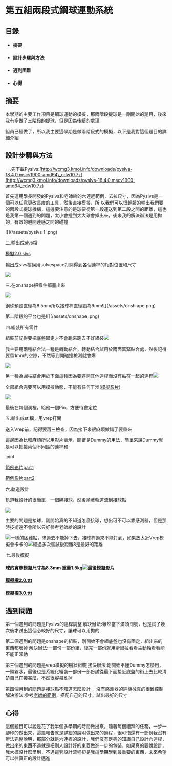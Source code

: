 # 第五組兩段式鋼球運動系統

## 目錄

* #### 摘要
* #### 設計步驟與方法
* #### 遇到困難
* #### 心得

## 摘要

本學期的主要工作項目是鋼球運動的模擬，那兩階段提球是一剛開始的題目，後來我有多做了三階段的提球，但是因為後續的處理

組員已經做了，所以我主要這學期是做兩階段式的模擬，以下是我對這個題目的詳細介紹

## 設計步驟與方法

一.先下載Pyslvs:[http://wcmg3.kmol.info/downloads/pyslvs-18.4.0.mscv1900-amd64\_cdw10.7z](http://wcmg3.kmol.info/downloads/pyslvs-18.4.0.mscv1900-amd64_cdw10.7z)

首先運用學長開發的Pyslvs和老師給的六連趕範例，去拉尺寸，因為Pyslvs是一個可以任意更改長度的工具，然後直接模擬，所 以我們可以很輕鬆的輸出我們要的兩段式提球機構，這邊要注意的是球要從第一段運送到第二段之間的距離，這也是我第一個遇到的問題，太小會撞到太大球會掉出來，後來我的解決辦法是用拋的，有效的避開連感之間的碰撞

![](/assets/pyslvs 1 .png)

二.輸出成slvs檔

[模擬2.0.slvs](https://github.com/s40523146/cd2018/blob/gh-pages/w17/triple%20links.stl)

輸出成slvs檔候用solvespace打開得到各個連桿的相對位置和尺寸

![](/assets/slvespace.png)

三.在onshape把零件都畫出來

![](/assets/onshape.png)

鋼珠預設直徑為8.5mm所以接球桿直徑設為9mm![](/assets/onsh ape.png)

第二階段的平台也是![](/assets/onshape .png)

四.組裝所有零件

組裝前記得要把底盤固定才不會跑來跑去不好組裝![](/assets/merge.png)

我主要用兩種結合法一種是轉動結合，轉動結合試用於兩面緊緊貼合處，然後記得要留1mm的空隙，不然等到開碰撞檢測就會爆

![](/assets/merge1png.png)

另一種為圓柱結合用於下面這種因為要避開其他連桿而沒有黏在一起的連桿![](/assets/merge2.png)

全部組合完要可以用模擬動態，不能有任何干涉\([模擬影片](https://youtu.be/d2VEhY6V7rg)\)

![](/assets/merge3.png)

最後在每個洞裡，給他一個Pin，方便待會定位

五.輸出成stl檔，用vrep打開

送入Vrep前，記得要再三檢查，因為接下來很麻煩做錯了要重來

這邊因為比較麻煩所以用影片表示，關鍵是Dummy的用法，簡單來說Dummy就是可以扣接兩個不同區的連桿和

joint

[範例影片part1](https://www.youtube.com/watch?v=R-8MzKhpsX0&feature=youtu.be)

[範例影片part2](https://www.youtube.com/watch?v=VAci5aVLD40&feature=youtu.be)

六.軌道設計

軌道我設計的很簡單，一個碗接球，然後順著軌道流到接球點

![](/assets/軌道.png)

主要的問題是接球，剛開始真的不知道怎麼接球，想出可不可以靠感測器，但是那時技術還不會所以只好參考老師給的設計

![](/assets/軌道2.png)一樣的困難點，求過去不能掉下去，接球桿過來不能打到，如果放太近Vrep模擬會卡卡的![](/assets/軌道4.png)經過多次嘗試後距離8是最好的距離

七.最後模擬

#### 球的實際模擬尺寸為8.3mm 重量1.5kg![](/assets/球.png)[最後模擬影片](https://www.youtube.com/watch?v=j1VEKvkr0Qs&feature=youtu.be)

#### [模擬檔2.0.ttt](https://github.com/s40523146/cd2018/blob/gh-pages/w17/triple%20links%202.0.ttt)

#### [模擬檔3.0.ttt](https://github.com/s40523146/cd2018/blob/gh-pages/w17/double%20linker%203.0.ttt)

## 遇到問題

第一個遇到的問題是Pyslvs的連桿調整 解決辦法:雖然當下滿頭問號，也是試了幾次後才試出這個必較好的尺寸，讓球可以用拋的

第二個遇到的問題是onshape的組裝，剛開始不會組底盤也沒有固定，組出來的東西都壞掉 解決辦法:一部份一部份組，組完一部份就用滑鼠拉看看主動軸看看能不能正常動

第三個遇到的問題是vrep模擬的樹狀組裝 接決辦法:剛開始不懂Dummy怎麼用，一頭霧水，最後也是系統化組裝一部份一部份試從最下面接近底盤的街上去比較清楚自己在接甚麼，不然很容易亂掉

第四個月到的問題是接球點不知道怎麼設計 ，沒有感測器的純機械真的很難控制 解決辦法:參考[老師的範例](https://www.youtube.com/watch?v=ZAGrFV1jCdk)，搭配自己的尺寸，試出最好的尺寸

## 心得

這個題目可以說是花了我半個多學期的時間做出來，隨著每個禮拜的任務，一步一腳印的做出來，這篇報告就是詳細的說明做出來的過程，很可惜還有一部份我沒有辦法完整說明，那部分就是六連桿的設計，我們沒有足夠的知識自己設計六連桿，做出來的東西不過就是把別人設計好的東西做進一步的包裝，如果真的要說設計，我大概沒什麼學到，不過這套設計流程卻是我這學期學到最重要的東西，未來希望可以往真正的設計邁進

